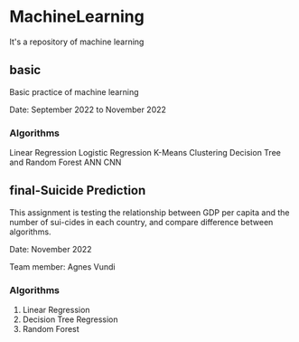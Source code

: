 # MachineLearning
It's a repository of machine learning

## basic

Basic practice of machine learning

Date: September 2022 to November 2022

### Algorithms

Linear Regression
Logistic Regression
K-Means Clustering
Decision Tree and Random Forest
ANN
CNN

## final-Suicide Prediction 

This assignment is testing the relationship between GDP per capita and the number of sui-cides in each country, and compare difference between algorithms.

Date: November 2022

Team member: Agnes Vundi

### Algorithms

1)	Linear Regression
2)	Decision Tree Regression
3)	Random Forest
